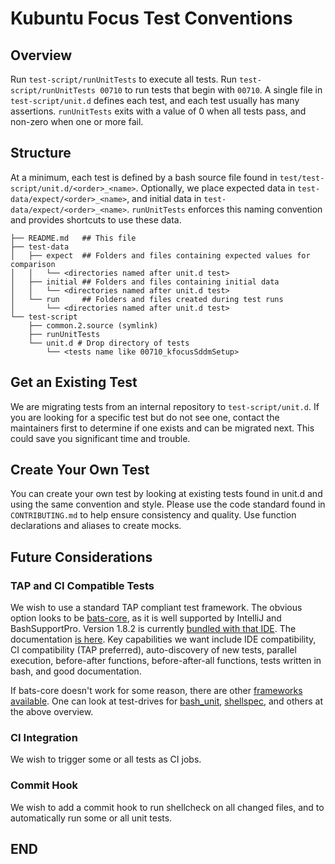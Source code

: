 # Kubuntu Focus Test Conventions

## Overview
Run `test-script/runUnitTests` to execute all tests. Run
`test-script/runUnitTests 00710` to run tests that begin with `00710`. A
single file in `test-script/unit.d` defines each test, and each test usually
has many assertions. `runUnitTests` exits with a value of 0 when all tests
pass, and non-zero when one or more fail.


## Structure
At a minimum, each test is defined by a bash source file found in
`test/test-script/unit.d/<order>_<name>`. Optionally, we place expected data
in `test-data/expect/<order>_<name>`, and initial data in
`test-data/expect/<order>_<name>`. `runUnitTests` enforces this naming
convention and provides shortcuts to use these data.

```
├── README.md   ## This file
├── test-data
│   ├── expect  ## Folders and files containing expected values for comparison
│   │   └── <directories named after unit.d test>
│   ├── initial ## Folders and files containing initial data
│   │   └── <directories named after unit.d test>
│   └── run     ## Folders and files created during test runs
│       └── <directories named after unit.d test>
└── test-script
    ├── common.2.source (symlink)
    ├── runUnitTests
    └── unit.d # Drop directory of tests
        └── <tests name like 00710_kfocusSddmSetup>
```

## Get an Existing Test
We are migrating tests from an internal repository to `test-script/unit.d`. If
you are looking for a specific test but do not see one, contact the
maintainers first to determine if one exists and can be migrated next. This
could save you significant time and trouble.

## Create Your Own Test
You can create your own test by looking at existing tests found in unit.d and
using the same convention and style. Please use the code standard found in
`CONTRIBUTING.md` to help ensure consistency and quality. Use function
declarations and aliases to create mocks.

## Future Considerations
### TAP and CI Compatible Tests
We wish to use a standard TAP compliant test framework. The obvious option
looks to be [bats-core][_0100], as it is well supported by IntelliJ and
BashSupportPro. Version 1.8.2 is currently [bundled with that IDE][_0105]. The
documentation [is here][_0107]. Key capabilities we want include IDE
compatibility, CI compatibility (TAP preferred), auto-discovery of new tests,
parallel execution, before-after functions, before-after-all functions, tests
written in bash, and good documentation.

If bats-core doesn't work for some reason, there are other [frameworks
available][_0110]. One can look at test-drives for [bash_unit][_0120],
[shellspec][_0130], and others at the above overview.

### CI Integration
We wish to trigger some or all tests as CI jobs.

### Commit Hook
We wish to add a commit hook to run shellcheck on all changed files, and to
automatically run some or all unit tests.

## END

[_0100]:https://github.com/bats-core/bats-core
[_0105]:https://www.bashsupport.com/news/bashsupport-pro-3.0/?source=plugin#bats-core-support
[_0107]:https://bats-core.readthedocs.io/en/stable/
[_0110]:https://github.com/dodie/testing-in-bash
[_0120]:https://github.com/pgrange/bash_unit
[_0130]:https://github.com/shellspec/shellspec

